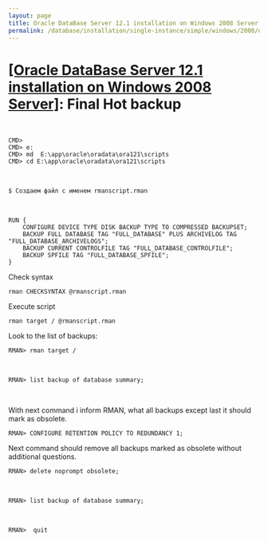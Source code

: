 ```yaml
---
layout: page
title: Oracle DataBase Server 12.1 installation on Windows 2008 Server - Final Hot backup
permalink: /database/installation/single-instance/simple/windows/2008/oracle/12.1/oracle-final-hot-backup/
---
```


# <a href="/database/installation/single-instance/simple/windows/2008/oracle/12.1/">[Oracle DataBase Server 12.1 installation on Windows 2008 Server]</a>: Final Hot backup

<br/>

    CMD>
    CMD> e:
    CMD> md  E:\app\oracle\oradata\ora121\scripts
    CMD> cd E:\app\oracle\oradata\ora121\scripts

<br/>

    $ Создаем файл с именем rmanscript.rman

<br/>

    RUN {
        CONFIGURE DEVICE TYPE DISK BACKUP TYPE TO COMPRESSED BACKUPSET;
        BACKUP FULL DATABASE TAG "FULL_DATABASE" PLUS ARCHIVELOG TAG "FULL_DATABASE_ARCHIVELOGS";
        BACKUP CURRENT CONTROLFILE TAG "FULL_DATABASE_CONTROLFILE";
        BACKUP SPFILE TAG "FULL_DATABASE_SPFILE";
    }


Check syntax

    rman CHECKSYNTAX @rmanscript.rman


Execute script

    rman target / @rmanscript.rman


Look to the list of backups:


    RMAN> rman target /

<br/>

    RMAN> list backup of database summary;


<br/>

With next command i inform RMAN, what all backups except last it should mark as obsolete.


    RMAN> CONFIGURE RETENTION POLICY TO REDUNDANCY 1;


Next command should remove all backups marked as obsolete without additional questions.

    RMAN> delete noprompt obsolete;

<br/>

    RMAN> list backup of database summary;

<br/>

    RMAN>  quit
